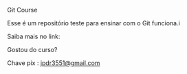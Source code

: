 Git Course

Esse é um repositório teste para ensinar com o Git funciona.i

Saiba mais no link:

Gostou do curso?

Chave pix : jpdr3551@gmail.com